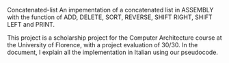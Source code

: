 Concatenated-list
An impementation of a concatenated list in ASSEMBLY with the function of ADD, DELETE, SORT, REVERSE, SHIFT RIGHT, SHIFT LEFT and PRINT.

This project is a scholarship project for the Computer Architecture course at the University of Florence, with a project evaluation of 30/30.
In the document, I explain all the implementation in Italian using our pseudocode.
